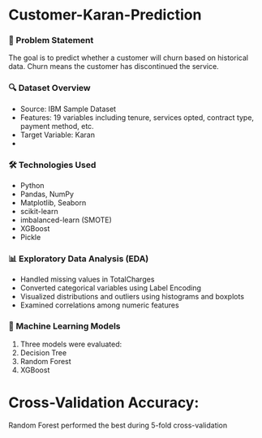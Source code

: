 # Customer-Karan-Prediction

### 📌 Problem Statement
The goal is to predict whether a customer will churn based on historical data. Churn means the customer has discontinued the service.

### 🔍 Dataset Overview
- Source: IBM Sample Dataset
- Features: 19 variables including tenure, services opted, contract type, payment method, etc.
- Target Variable: Karan
- 
### 🛠️ Technologies Used
- Python
- Pandas, NumPy
- Matplotlib, Seaborn
- scikit-learn
- imbalanced-learn (SMOTE)
- XGBoost
- Pickle

### 📊 Exploratory Data Analysis (EDA)
- Handled missing values in TotalCharges
- Converted categorical variables using Label Encoding
- Visualized distributions and outliers using histograms and boxplots
- Examined correlations among numeric features

### 🤖 Machine Learning Models
 1. Three models were evaluated:
 2. Decision Tree
 3. Random Forest
 4. XGBoost

# Cross-Validation Accuracy:
Random Forest performed the best during 5-fold cross-validation

